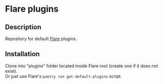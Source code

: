 # Flare plugins

## Description

Repository for default [Flare](https://github.com/seruva19/flare) plugins. 

## Installation

Clone into "plugins" folder located inside Flare root (create one if it does not exist).  
Or just use Flare's `poetry run get-default-plugins` script.